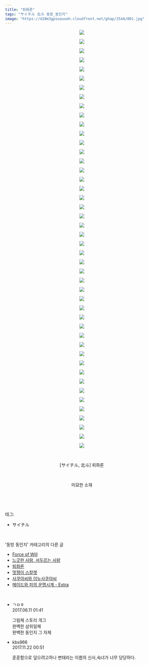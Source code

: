 ```yaml
---
title: "퇴화론"
tags: "サイチル 北斗 동방_동인지"
image: "https://d28m3gpsoauueh.cloudfront.net/ghap/1544/001.jpg"
---
```

<div class="article">
<p style="text-align: center; clear: none; float: none;"><img src="{{ site.imgserver4 }}/ghap/1544/001.jpg"/></p>
<p style="text-align: center; clear: none; float: none;"><img src="{{ site.imgserver4 }}/ghap/1544/002.jpg"/></p>
<p style="text-align: center; clear: none; float: none;"><img src="{{ site.imgserver4 }}/ghap/1544/003.jpg"/></p>
<p style="text-align: center; clear: none; float: none;"><img src="{{ site.imgserver4 }}/ghap/1544/004.jpg"/></p>
<p style="text-align: center; clear: none; float: none;"><img src="{{ site.imgserver4 }}/ghap/1544/005.jpg"/></p>
<p style="text-align: center; clear: none; float: none;"><img src="{{ site.imgserver4 }}/ghap/1544/006.jpg"/></p>
<p style="text-align: center; clear: none; float: none;"><img src="{{ site.imgserver4 }}/ghap/1544/007.jpg"/></p>
<p style="text-align: center; clear: none; float: none;"><img src="{{ site.imgserver4 }}/ghap/1544/008.jpg"/></p>
<p style="text-align: center; clear: none; float: none;"><img src="{{ site.imgserver4 }}/ghap/1544/009.jpg"/></p>
<p style="text-align: center; clear: none; float: none;"><img src="{{ site.imgserver4 }}/ghap/1544/010.jpg"/></p>
<p style="text-align: center; clear: none; float: none;"><img src="{{ site.imgserver4 }}/ghap/1544/011.jpg"/></p>
<p style="text-align: center; clear: none; float: none;"><img src="{{ site.imgserver4 }}/ghap/1544/012.jpg"/></p>
<p style="text-align: center; clear: none; float: none;"><img src="{{ site.imgserver4 }}/ghap/1544/013.jpg"/></p>
<p style="text-align: center; clear: none; float: none;"><img src="{{ site.imgserver4 }}/ghap/1544/014.jpg"/></p>
<p style="text-align: center; clear: none; float: none;"><img src="{{ site.imgserver4 }}/ghap/1544/015.jpg"/></p>
<p style="text-align: center; clear: none; float: none;"><img src="{{ site.imgserver4 }}/ghap/1544/016.jpg"/></p>
<p style="text-align: center; clear: none; float: none;"><img src="{{ site.imgserver4 }}/ghap/1544/017.jpg"/></p>
<p style="text-align: center; clear: none; float: none;"><img src="{{ site.imgserver4 }}/ghap/1544/018.jpg"/></p>
<p style="text-align: center; clear: none; float: none;"><img src="{{ site.imgserver4 }}/ghap/1544/019.jpg"/></p>
<p style="text-align: center; clear: none; float: none;"><img src="{{ site.imgserver4 }}/ghap/1544/020.jpg"/></p>
<p style="text-align: center; clear: none; float: none;"><img src="{{ site.imgserver4 }}/ghap/1544/021.jpg"/></p>
<p style="text-align: center; clear: none; float: none;"><img src="{{ site.imgserver4 }}/ghap/1544/022.jpg"/></p>
<p style="text-align: center; clear: none; float: none;"><img src="{{ site.imgserver4 }}/ghap/1544/023.jpg"/></p>
<p style="text-align: center; clear: none; float: none;"><img src="{{ site.imgserver4 }}/ghap/1544/024.jpg"/></p>
<p style="text-align: center; clear: none; float: none;"><img src="{{ site.imgserver4 }}/ghap/1544/025.jpg"/></p>
<p style="text-align: center; clear: none; float: none;"><img src="{{ site.imgserver4 }}/ghap/1544/026.jpg"/></p>
<p style="text-align: center; clear: none; float: none;"><img src="{{ site.imgserver4 }}/ghap/1544/027.jpg"/></p>
<p style="text-align: center; clear: none; float: none;"><img src="{{ site.imgserver4 }}/ghap/1544/028.jpg"/></p>
<p style="text-align: center; clear: none; float: none;"><img src="{{ site.imgserver4 }}/ghap/1544/029.jpg"/></p>
<p style="text-align: center; clear: none; float: none;"><img src="{{ site.imgserver4 }}/ghap/1544/030.jpg"/></p>
<p style="text-align: center; clear: none; float: none;"><img src="{{ site.imgserver4 }}/ghap/1544/031.jpg"/></p>
<p style="text-align: center; clear: none; float: none;"><img src="{{ site.imgserver4 }}/ghap/1544/032.jpg"/></p>
<p style="text-align: center; clear: none; float: none;"><img src="{{ site.imgserver4 }}/ghap/1544/033.jpg"/></p>
<p style="text-align: center; clear: none; float: none;"><img src="{{ site.imgserver4 }}/ghap/1544/034.jpg"/></p>
<p style="text-align: center; clear: none; float: none;"><img src="{{ site.imgserver4 }}/ghap/1544/035.jpg"/></p>
<p style="text-align: center; clear: none; float: none;"><img src="{{ site.imgserver4 }}/ghap/1544/036.jpg"/></p>
<p style="text-align: center; clear: none; float: none;"><img src="{{ site.imgserver4 }}/ghap/1544/037.jpg"/></p>
<p style="text-align: center; clear: none; float: none;"><img src="{{ site.imgserver4 }}/ghap/1544/038.jpg"/></p>
<p style="text-align: center; clear: none; float: none;"><img src="{{ site.imgserver4 }}/ghap/1544/039.jpg"/></p>
<p style="text-align: center; clear: none; float: none;"><img src="{{ site.imgserver4 }}/ghap/1544/040.jpg"/></p>
<p style="text-align: center; clear: none; float: none;"><img src="{{ site.imgserver4 }}/ghap/1544/041.jpg"/></p>
<p style="text-align: center; clear: none; float: none;"><img src="{{ site.imgserver4 }}/ghap/1544/042.jpg"/></p>
<p style="text-align: center; clear: none; float: none;"><img src="{{ site.imgserver4 }}/ghap/1544/043.jpg"/></p>
<p style="text-align: center; clear: none; float: none;"><img src="{{ site.imgserver4 }}/ghap/1544/044.jpg"/></p>
<p style="text-align: center; clear: none; float: none;"><img src="{{ site.imgserver4 }}/ghap/1544/045.jpg"/></p>
<p style="text-align: center; clear: none; float: none;"><img src="{{ site.imgserver4 }}/ghap/1544/046.jpg"/></p>
<p style="text-align: center; clear: none; float: none;"><br/></p>
<p style="text-align: center; clear: none; float: none;">[サイチル, 北斗] 퇴화론</p>
<p style="text-align: center; clear: none; float: none;"><br/></p>
<p style="text-align: center; clear: none; float: none;">미묘한 소재</p>
<p><br/></p>
</div><br/>
<div class="tagTrail">
<p>태그: </p>
<ul>
<li>サイチル</li>
</ul>
</div><br/>
<div class="another">
<p>'동방 동인지' 카테고리의 다른 글</p>
<ul>
<li><a href="/ghap_1546">Force of Will</a></li>
<li><a href="/ghap_1545">느긋한 사람, 서두르는 사람</a></li>
<li><a href="/ghap_1544">퇴화론</a></li>
<li><a href="/ghap_1543">멋쟁이 스칼렛</a></li>
<li><a href="/ghap_1542">사쿠야씨와 이누사쿠야씨</a></li>
<li><a href="/ghap_1541">메이드와 피의 운명시계 - Extra</a></li>
</ul>
</div><br/>
<div class="cb_module cb_fluid">
<div class="cb_wrt cb_profile">
<div class="comment">
<ul>
<li class="cb_thumb_off" id="comment15010334">
<div class="cb_comment_area">
<div class="cb_info_area">
<div class="cb_section">
<span class="cb_nick_name">ㄱㅁㅎ</span>
</div>
<div class="cb_section">
<span class="cb_date">2017.06.11 01:41 </span>
</div>
</div>
<div class="cb_dsc_comment">
<p class="cb_dsc">
											그림체 스토리 개그<br/>
완벽한 삼위일체<br/>
완벽한 동인지 그 자체
										</p>
</div>
</div></li>
<li class="cb_thumb_off" id="comment15134723">
<div class="cb_comment_area">
<div class="cb_info_area">
<div class="cb_section">
<span class="cb_nick_name">kbs966</span>
</div>
<div class="cb_section">
<span class="cb_date">2017.11.22 00:51 </span>
</div>
</div>
<div class="cb_dsc_comment">
<p class="cb_dsc">
											훈훈함으로 덮으려고하나 변태라는 이름의 신사,숙녀가 너무 당당하다.
										</p>
</div>
</div></li>
</ul>
</div>
</div><!-- commentList close -->
</div><br/>
